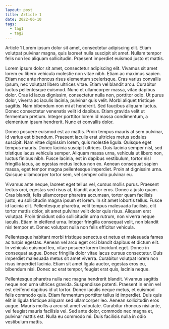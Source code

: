 ```yaml
---
layout: post
title: Article 1
date: 2022-06-10
tags:
  - tag1
  - tag2
---
```


Article 1 Lorem ipsum dolor sit amet, consectetur adipiscing elit. Etiam volutpat pulvinar magna, quis laoreet nulla suscipit sit amet. Nullam tempor felis non leo aliquam sollicitudin. Praesent imperdiet euismod justo et mattis.

<!-- excerpt -->

Lorem ipsum dolor sit amet, consectetur adipiscing elit. Vivamus sit amet lorem eu libero vehicula molestie non vitae nibh. Etiam ac maximus sapien. Etiam nec ante rhoncus risus elementum scelerisque. Cras varius convallis ipsum, nec volutpat libero ultrices vitae. Etiam vel blandit arcu. Curabitur luctus pellentesque euismod. Nunc et ullamcorper massa, vitae dapibus dolor. Cras id lacus dignissim, consectetur nulla non, porttitor odio. Ut purus dolor, viverra ac iaculis lacinia, pulvinar quis velit. Morbi aliquet tristique sagittis. Nam bibendum non mi at hendrerit. Sed faucibus aliquam luctus. Donec consectetur venenatis velit id dapibus. Etiam gravida velit ut fermentum pretium. Integer porttitor lorem id massa condimentum, a elementum ipsum hendrerit. Nunc et convallis dolor.

Donec posuere euismod est ac mattis. Proin tempus mauris at sem pulvinar, id varius est bibendum. Praesent iaculis erat ultricies metus sodales suscipit. Nam vitae dignissim lorem, quis molestie ligula. Quisque eget tempus mauris. Donec lacinia suscipit ultrices. Duis lacinia semper nisl, sed tristique lacus vehicula semper. Aliquam massa urna, vehicula ut libero non, luctus finibus nibh. Fusce lacinia, est in dapibus vestibulum, tortor nisl fringilla lacus, ac egestas metus lectus non ex. Aenean consequat sapien massa, eget tempor magna pellentesque imperdiet. Proin at dignissim urna. Quisque ullamcorper tortor sem, vel semper odio pulvinar eu.

Vivamus ante neque, laoreet eget tellus vel, cursus mollis purus. Praesent lectus orci, egestas sed risus at, blandit auctor eros. Donec a justo quam. Cras blandit, felis ullamcorper pharetra accumsan, tortor quam facilisis justo, eu sollicitudin magna ipsum et lorem. In sit amet lobortis tellus. Fusce id lacinia elit. Pellentesque pharetra, velit tempus malesuada facilisis, elit tortor mattis dolor, sit amet pulvinar velit dolor quis risus. Aliquam erat volutpat. Proin tincidunt odio sollicitudin urna rutrum, non viverra neque iaculis. Etiam in eleifend urna. Integer fringilla consequat velit, non blandit nisl tempor et. Donec volutpat nulla non felis efficitur vehicula.

Pellentesque habitant morbi tristique senectus et netus et malesuada fames ac turpis egestas. Aenean vel arcu eget orci blandit dapibus et dictum elit. In vehicula euismod leo, vitae posuere lorem tincidunt eget. Donec in consequat augue. Donec fringilla dolor vitae lacus cursus consectetur. Duis imperdiet malesuada metus sit amet viverra. Curabitur volutpat lorem non risus imperdiet lacinia. Etiam sit amet ligula auctor, egestas eros eu, bibendum nisi. Donec ac erat tempor, feugiat erat quis, lacinia neque.

Pellentesque pharetra nulla nec magna hendrerit blandit. Vivamus sagittis neque non urna ultrices gravida. Suspendisse potenti. Praesent in enim vel est eleifend dapibus id ut tortor. Donec iaculis neque metus, et euismod felis commodo quis. Etiam fermentum porttitor tellus id imperdiet. Duis quis elit in ligula tristique aliquam sed ullamcorper leo. Aenean sollicitudin eros augue. Mauris mollis a arcu sit amet vulputate. Curabitur rhoncus nisi ante, vel feugiat mauris facilisis vel. Sed ante dolor, commodo nec magna et, pulvinar mattis est. Nulla eu commodo mi. Duis facilisis nulla in odio vestibulum mattis.
